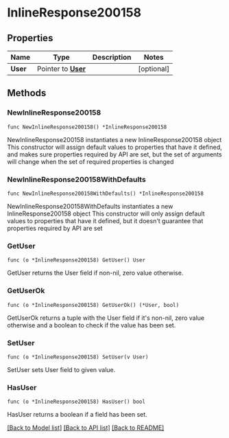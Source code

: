 # InlineResponse200158

## Properties

Name | Type | Description | Notes
------------ | ------------- | ------------- | -------------
**User** | Pointer to [**User**](user.md) |  | [optional] 

## Methods

### NewInlineResponse200158

`func NewInlineResponse200158() *InlineResponse200158`

NewInlineResponse200158 instantiates a new InlineResponse200158 object
This constructor will assign default values to properties that have it defined,
and makes sure properties required by API are set, but the set of arguments
will change when the set of required properties is changed

### NewInlineResponse200158WithDefaults

`func NewInlineResponse200158WithDefaults() *InlineResponse200158`

NewInlineResponse200158WithDefaults instantiates a new InlineResponse200158 object
This constructor will only assign default values to properties that have it defined,
but it doesn't guarantee that properties required by API are set

### GetUser

`func (o *InlineResponse200158) GetUser() User`

GetUser returns the User field if non-nil, zero value otherwise.

### GetUserOk

`func (o *InlineResponse200158) GetUserOk() (*User, bool)`

GetUserOk returns a tuple with the User field if it's non-nil, zero value otherwise
and a boolean to check if the value has been set.

### SetUser

`func (o *InlineResponse200158) SetUser(v User)`

SetUser sets User field to given value.

### HasUser

`func (o *InlineResponse200158) HasUser() bool`

HasUser returns a boolean if a field has been set.


[[Back to Model list]](../README.md#documentation-for-models) [[Back to API list]](../README.md#documentation-for-api-endpoints) [[Back to README]](../README.md)



